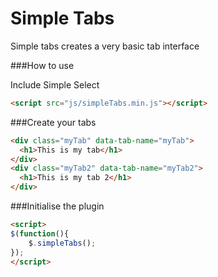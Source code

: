 Simple Tabs
=========

Simple tabs creates a very basic tab interface

###How to use

Include Simple Select

```html
<script src="js/simpleTabs.min.js"></script>
```

###Create your tabs

```html
<div class="myTab" data-tab-name="myTab">
  <h1>This is my tab</h1>
</div>
<div class="myTab2" data-tab-name="myTab2">
  <h1>This is my tab 2</h1>
</div>
```

###Initialise the plugin

```html
<script>
$(function(){
	$.simpleTabs();
});
</script>
```
